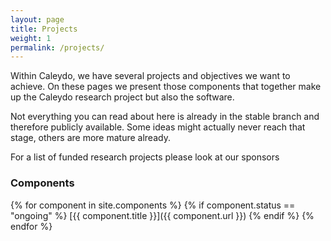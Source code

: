 ```yaml
---
layout: page
title: Projects
weight: 1
permalink: /projects/
---
```


Within Caleydo, we have several projects and objectives we want to achieve. On these pages we present those components that together make up the Caleydo research project but also the software.

Not everything you can read about here is already in the stable branch and therefore publicly available. Some ideas might actually never reach that stage, others are more mature already.

For a list of funded research projects please look at our sponsors

### Components

{% for component in site.components %}
{% if component.status == "ongoing" %}
[{{ component.title }}]({{ component.url }})
{% endif %}
{% endfor %}
